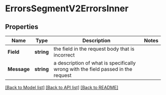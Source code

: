 # ErrorsSegmentV2ErrorsInner

## Properties

Name | Type | Description | Notes
------------ | ------------- | ------------- | -------------
**Field** | **string** | the field in the request body that is incorrect |
**Message** | **string** | a description of what is specifically wrong with the field passed in the request |

[[Back to Model list]](../README.md#documentation-for-models) [[Back to API list]](../README.md#documentation-for-api-endpoints) [[Back to README]](../README.md)


